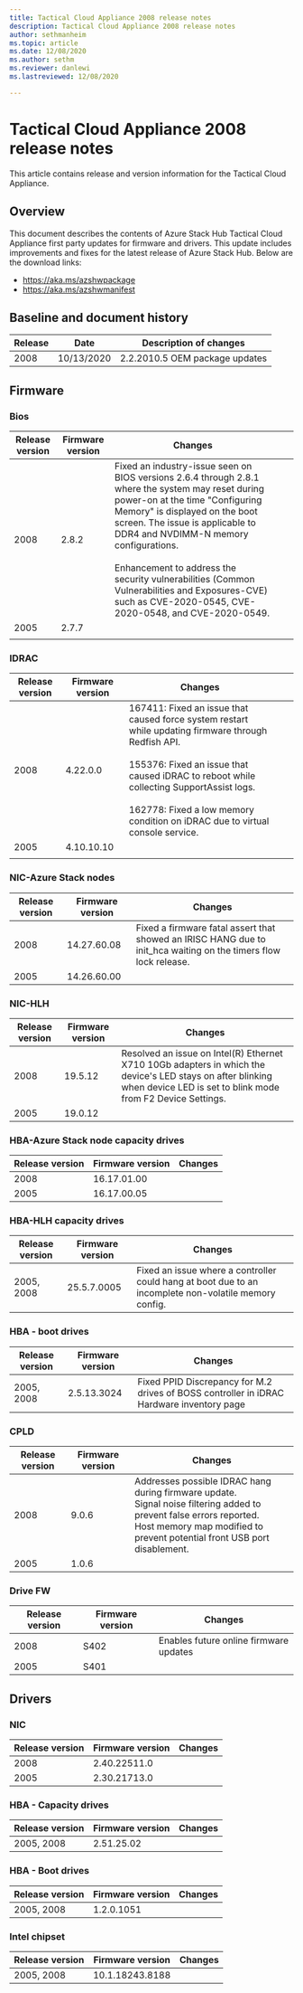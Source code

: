 ```yaml
---
title: Tactical Cloud Appliance 2008 release notes
description: Tactical Cloud Appliance 2008 release notes
author: sethmanheim
ms.topic: article
ms.date: 12/08/2020
ms.author: sethm
ms.reviewer: danlewi
ms.lastreviewed: 12/08/2020

---
```


# Tactical Cloud Appliance 2008 release notes

This article contains release and version information for the Tactical Cloud Appliance.

## Overview

This document describes the contents of Azure Stack Hub Tactical Cloud Appliance first party updates for firmware and drivers.  This update includes improvements and fixes for the latest release of Azure Stack Hub.  Below are the download links:

* https://aka.ms/azshwpackage
* https://aka.ms/azshwmanifest

## Baseline and document history

| Release | Date       | Description of changes         |
|---------|------------|--------------------------------|
| 2008    | 10/13/2020 | 2.2.2010.5 OEM package updates |

## Firmware

### Bios

| Release version | Firmware version | Changes                                                                                                                                                                                                                                                                                                                                                                                                       |   |   |
|-----------------|------------------|---------------------------------------------------------------------------------------------------------------------------------------------------------------------------------------------------------------------------------------------------------------------------------------------------------------------------------------------------------------------------------------------------------------|---|---|
| 2008            | 2.8.2            | Fixed an industry-issue seen on BIOS versions 2.6.4 through 2.8.1 where the system may reset during power-on at the time "Configuring Memory" is displayed on the boot screen. The issue is applicable to DDR4 and NVDIMM-N memory configurations.<br><br>Enhancement to address the security vulnerabilities (Common Vulnerabilities and Exposures-CVE) such as CVE-2020-0545, CVE-2020-0548, and CVE-2020-0549. |   |   |
| 2005            | 2.7.7            |                                                                                                                                                                                                                                                                                                                                                                                                               |   |   |
|                 |                  |                                                                                                                                                                                                                                                                                                                                                                                                               |   |   |

### IDRAC

| Release version | Firmware version | Changes                                                                                                                                                                                                                                                                          |   |   |
|-----------------|------------------|----------------------------------------------------------------------------------------------------------------------------------------------------------------------------------------------------------------------------------------------------------------------------------|---|---|
| 2008            | 4.22.0.0         | 167411: Fixed an issue that caused force system restart while updating firmware through Redfish API.<br><br>155376: Fixed an issue that caused iDRAC to reboot while collecting SupportAssist logs.<br><br>162778: Fixed a low memory condition on iDRAC due to virtual console service. |   |   |
| 2005            | 4.10.10.10       |                                                                                                                                                                                                                                                                                  |   |   |
|                 |                  |                                                                                                                                                                                                                                                                                  |   |   |

### NIC-Azure Stack nodes

| Release version    | Firmware version    | Changes                                                                                                          |
|--------------------|---------------------|------------------------------------------------------------------------------------------------------------------|
|     2008           |     14.27.60.08     | Fixed a firmware fatal assert that showed an IRISC HANG due to init_hca waiting on the timers flow lock release. |
|     2005           |     14.26.60.00     |                                                                                                                  |

### NIC-HLH

| Release version    | Firmware version    | Changes                                                                                                                                                                   |
|--------------------|---------------------|---------------------------------------------------------------------------------------------------------------------------------------------------------------------------|
|     2008           |     19.5.12         | Resolved an issue on Intel(R) Ethernet X710 10Gb adapters in which the device's LED stays on after blinking when device LED is set to blink mode from F2 Device Settings. |
|     2005           |     19.0.12         |                                                                                                                                                                           |

### HBA-Azure Stack node capacity drives

| Release version    | Firmware version    | Changes    |
|--------------------|---------------------|------------|
|     2008           |     16.17.01.00     |            |
|     2005           |     16.17.00.05     |            |

### HBA-HLH capacity drives

|     Release version |     Firmware version |     Changes                                                                                           |
|---------------------|----------------------|-------------------------------------------------------------------------------------------------------|
| 2005, 2008          | 25.5.7.0005          | Fixed an issue where a controller could hang at boot due to an incomplete non-volatile memory config. |

### HBA - boot drives

| Release version | Firmware version | Changes                                                                                   |
|-----------------|------------------|-------------------------------------------------------------------------------------------|
| 2005, 2008      | 2.5.13.3024      | Fixed PPID Discrepancy for M.2 drives of BOSS controller in iDRAC Hardware inventory page |

### CPLD

| Release version | Firmware version | Changes                                                                                                                                                                                                |
|-----------------|------------------|--------------------------------------------------------------------------------------------------------------------------------------------------------------------------------------------------------|
|     2008        |     9.0.6        | Addresses possible IDRAC hang during firmware update.<br> Signal noise filtering added to prevent false errors reported.<br> Host memory map modified to prevent potential front USB port disablement. |
|     2005        |     1.0.6        |                                                                                                                                                                                                        |

### Drive FW

| Release version | Firmware version | Changes                                |
|-----------------|------------------|----------------------------------------|
| 2008            | S402             | Enables future online firmware updates |
| 2005            | S401             |                                        |

## Drivers

### NIC

| Release version | Firmware version | Changes                                |
|-----------------|------------------|----------------------------------------|
| 2008            | 2.40.22511.0    |  |
| 2005            | 2.30.21713.0 |                                        |

### HBA - Capacity drives

| Release version | Firmware version | Changes |
|-----------------|------------------|---------|
|  2005, 2008   |  2.51.25.02  |         |

### HBA - Boot drives

| Release version | Firmware version | Changes |
|-----------------|------------------|---------|
|  2005, 2008   |  1.2.0.1051 |         |

### Intel chipset

| Release version | Firmware version | Changes |
|-----------------|------------------|---------|
|  2005, 2008   | 10.1.18243.8188 |         |
